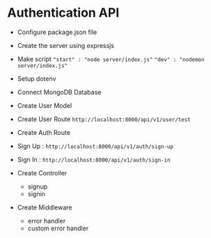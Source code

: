 # Authentication API

- Configure package.json file
- Create the server using expressjs
- Make script
  `"start" : "node server/index.js"`
  `"dev" : "nodemon server/index.js"`

- Setup dotenv
- Connect MongoDB Database
- Create User Model
- Create User Route
  `http://localhost:8000/api/v1/user/test`

- Create Auth Route
- Sign Up :
  `http://localhost:8000/api/v1/auth/sign-up`
- Sign In :
  `http://localhost:8000/api/v1/auth/sign-in`
- Create Controller

  - signup
  - signin

- Create Middleware
  - error handler
  - custom error handler
